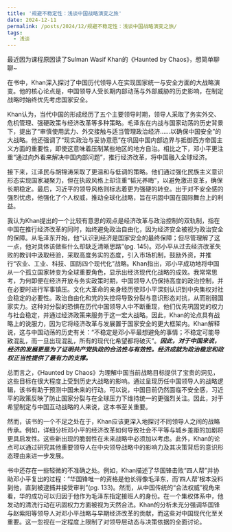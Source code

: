 ```yaml
---
title: '规避不稳定性：浅谈中国战略演变之旅'
date: 2024-12-11
permalink: /posts/2024/12/规避不稳定性：浅谈中国战略演变之旅/
tags:
  - 浅谈
---
```


最近因为课程原因读了Sulman Wasif Khan的《Haunted by Chaos》，想简单聊聊~

在书中，Khan深入探讨了中国历代领导人在实现国家统一与安全方面的大战略演变。他的核心论点是，中国领导人受长期内部动荡与外部威胁的历史影响，在制定战略时始终优先考虑国家安全。

Khan认为，当代中国的形成经历了五个主要领导时期，领导人采取了务实外交、危机管理、强硬政策与经济改革等多种策略。毛泽东在内战与国家动荡的历史背景下，提出了“审慎使用武力、外交接触与适当管理政治经济……以确保中国安全”的大战略。他还强调了“现实政治与妥协意愿”在巩固中国内部边界与抵御西方帝国主义方面的重要性，即使这意味着压制某些地区的地方自治。相比之下，邓小平更注重“通过向外看来解决中国内部问题”，推行经济改革，将中国融入全球经济。

接下来，江泽民与胡锦涛采取了更温和与低调的策略。他们通过强化民族主义意识形态实现国家凝聚力，但在执政风格上却注重“韬光养晦”，以避免激进变革，确保长期稳定。最后，习近平的领导风格则标志着更为强硬的转变。出于对不安全感的强烈忧虑，他强化了个人权威，推动全球化战略，旨在巩固中国在国际舞台上的利益。

我认为Khan提出的一个比较有意思的观点是经济改革与政治控制的双轨制，指在中国在推行经济改革的同时，始终避免政治自由化，因为经济安全被视为政治安全的保障。从毛泽东开始，他“认识到经济是国家安全的最终保障；但尽管理解了这一点，他对具体该做些什么却缺乏清晰思路”(pg. 145)。邓小平从过去经济改革失败的教训中汲取经验，采取高度务实的态度，引入市场机制，鼓励外资，并推行“农业、工业、科技、国防四个现代化”战略。Khan指出，邓小平成功地将中国从一个孤立国家转变为全球重要角色，显示出经济现代化战略的成效。我常常思考，为何即便在经济开放与务实政策时期，中国领导人仍保持高度的政治控制，并在必要时进行军事镇压。文化大革命的亲身经历使邓小平深刻认识到中央集权对社会稳定的必要性。政治自由化和党的失控将导致分裂与意识形态对抗，从而削弱国家实力。这种对分裂的恐惧在历代中国领导人中不断重现，他们优先巩固党的权力与社会稳定，并通过经济政策来服务于这一宏大战略。因此，Khan的论点具有战略上的说服力，因为它将经济改革与发展置于国家安全的更大框架内。Khan解释说，这与中国动荡的历史有关：“不稳定是邓小平最想避免的事情；不稳定可能导致混乱，而一旦出现混乱，所有的现代化希望都将破灭”。_**因此，对于中国来说，经济的发展更是为了证明共产党执政的合法性与有效性。经济成就为政治稳定和政权正当性提供了最有力的支撑。**_

总而言之，《Haunted by Chaos》为理解中国当前战略目标提供了宝贵的洞见，这些目标在很大程度上受到历史大战略的影响。通过呈现历任中国领导人的战略逻辑，该书有助于预测中国未来的行动。可以说，中国目前仍然面临不安全感，习近平的政策反映了防止国家分裂与在全球压力下维持统一的更强烈关注。因此，对于希望制定与中国互动战略的人来说，这本书至关重要。

然而，该书的一个不足之处在于，Khan应该更深入地探讨不同领导人之间的战略传承。例如，详细分析邓小平的经济改革如何导致社会不平等与城乡差距的加剧将更具启发性。这些新出现的脆弱性在未来战略中必须加以考虑。此外，Khan的论点可以通过研究其他重要领导人在中央领导战略中的影响力及其决策背后的意识形态理由来进一步发展。

书中还存在一些轻微的不准确之处。例如，Khan描述了华国锋击败“四人帮”并协助邓小平复出的过程：“华国锋唯一的资格是他长得像毛泽东，而‘四人帮’根本没料到他，直到被逮捕并接受审判”(pg. 133)。然而，从中国传统的“合法权威”视角来看，华的成功可以归因于他作为毛泽东指定接班人的身份。在一个集权体系中，他发动的清洗行动在巩固权力方面被视为天然合法。Khan的分析未充分强调华国锋与赵紫阳等领导人对邓小平战略与早期经济改革的贡献，而这些对中国现代化至关重要。这一忽视在一定程度上限制了对领导层动态与决策依据的全面讨论。
